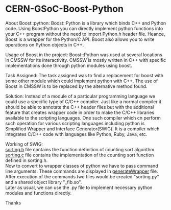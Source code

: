 # CERN-GSoC-Boost-Python

About Boost::python:
Boost::Python is a library which binds C++ and Python code. Using BoostPython you can directly implement python functions into your C++ program without the need to import Python.h header file. Heance, Boost is a wrapper for the Python/C API. Boost also allows you to write operations on Python objects in C++.


Usage of Boost in the project:
Boost::Python was used at several locations in CMSSW for its interactivity. CMSSW is mostly written in C++ with specific implementations done through python modules using boost.


Task Assigned:
The task assigned was to find a replacement for boost with some other module which could implement python with C++. The use of Boost in CMSSW is to be replaced by the alternative method found.


Solution:
Instead of a module of a particular programming language we could use a specific type of C/C++ compiler. Just like a normal compiler it should be able to annotate the C++ header files but with the additional feature that creates wrapper code in order to make the C/C++ libraries available to the scripting languages. 
One such compiler which cn perform such operation for various scripting languages including python is Simplified Wrapper and Interface Generator(SWIG). It is a compiler which integrates C/C++ code with languages like Python, Ruby, Java, etc. 


Working of SWIG:  
[sorting.h](https://github.com/KushMehta1511/CERN-GSoC-Boost-Python/blob/main/sorting.h) file contains the function definition of counting sort algorithm.  
[sorting.c](https://github.com/KushMehta1511/CERN-GSoC-Boost-Python/blob/main/sorting.c) file contains the implementation of the counting sort function defined in sorting.h.  
Now to convert to wrapper classes of python we have to pass command line arguments. These commands are displayed in [generateWrapper](https://github.com/KushMehta1511/CERN-GSoC-Boost-Python/blob/main/generateWrapper) file.  
After execution of the commands two files would be created "sorting.py" and a shared object library "_fib.so".  
Later as usual, we can use the .py file to implement necessary python modules and functions directly.  


Thanks
